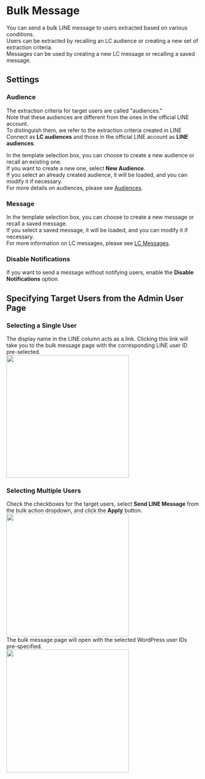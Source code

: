 # Bulk Message

You can send a bulk LINE message to users extracted based on various conditions.  
Users can be extracted by recalling an LC audience or creating a new set of extraction criteria.  
Messages can be used by creating a new LC message or recalling a saved message.  

## Settings
### Audience

The extraction criteria for target users are called "audiences."  
Note that these audiences are different from the ones in the official LINE account.  
To distinguish them, we refer to the extraction criteria created in LINE Connect as **LC audiences** and those in the official LINE account as **LINE audiences**.  

In the template selection box, you can choose to create a new audience or recall an existing one.  
If you want to create a new one, select **New Audience**.  
If you select an already created audience, it will be loaded, and you can modify it if necessary.  
For more details on audiences, please see [Audiences](./audience.md).  

### Message

In the template selection box, you can choose to create a new message or recall a saved message.  
If you select a saved message, it will be loaded, and you can modify it if necessary.  
For more information on LC messages, please see [LC Messages](./message.md).  

### Disable Notifications

If you want to send a message without notifying users, enable the **Disable Notifications** option.  

## Specifying Target Users from the Admin User Page  

### Selecting a Single User  

The display name in the LINE column acts as a link. Clicking this link will take you to the bulk message page with the corresponding LINE user ID pre-selected.  
<img src="https://blog.shipweb.jp/wp-content/uploads/2023/08/%E3%82%B9%E3%82%AF%E3%83%AA%E3%83%BC%E3%83%B3%E3%82%B7%E3%83%A7%E3%83%83%E3%83%88-2023-08-08-23.02.40.png" width="320" />  

### Selecting Multiple Users  

Check the checkboxes for the target users, select **Send LINE Message** from the bulk action dropdown, and click the **Apply** button.  
<img src="https://blog.shipweb.jp/wp-content/uploads/2022/01/lineconnect-ss-12.jpg" width="320" />  
The bulk message page will open with the selected WordPress user IDs pre-specified.  
<img src="https://blog.shipweb.jp/wp-content/uploads/2022/01/lineconnect-ss-13.jpg" width="320" />  